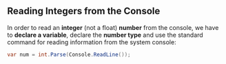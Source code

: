 ## Reading Integers from the Console

In order to read an **integer** (not a float) **number** from the console, we have to **declare a variable**, declare the **number type** and use the standard command for reading information from the system console: 

```csharp
var num = int.Parse(Console.ReadLine());
